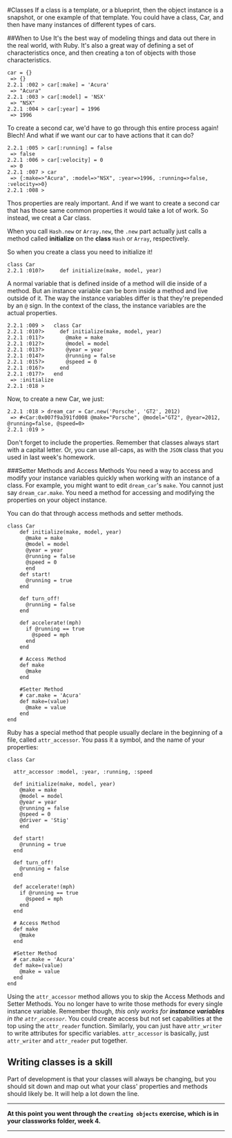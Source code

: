 #Classes
If a class is a template, or a blueprint, then the object instance is a snapshot, or one example of that template. You could have a class, Car, and then have many instances of different types of cars.

##When to Use
It's the best way of modeling things and data out there in the real world, with Ruby. It's also a great way of defining a set of characteristics once, and then creating a ton of objects with those characteristics.

```
car = {}
 => {} 
2.2.1 :002 > car[:make] = 'Acura'
 => "Acura" 
2.2.1 :003 > car[:model] = 'NSX'
 => "NSX" 
2.2.1 :004 > car[:year] = 1996
 => 1996 
 ```
 To create a second car, we'd have to go through this entire process again! Blech! And what if we want our car to have actions that it can do?

```
2.2.1 :005 > car[:running] = false
 => false 
2.2.1 :006 > car[:velocity] = 0
 => 0 
2.2.1 :007 > car
 => {:make=>"Acura", :model=>"NSX", :year=>1996, :running=>false, :velocity=>0} 
2.2.1 :008 > 
```
Thos properties are realy important. And if we want to create a second car that has those same common properties it would take a lot of work. So instead, we creat a Car class.

When you call `Hash.new` or `Array.new`, the `.new` part actually just calls a method called **initialize** on the **class** `Hash` or `Array`, respectively.

So when you create a class you need to initialize it!

```
class Car
2.2.1 :010?>     def initialize(make, model, year)
```
A normal variable that is defined inside of a method will die inside of a method. But an instance variable can be born inside a method and live outside of it. The way the instance variables differ is that they're prepended by an `@` sign. In the context of the class, the instance variables are the actual properties.

```
2.2.1 :009 >   class Car
2.2.1 :010?>     def initialize(make, model, year)
2.2.1 :011?>       @make = make
2.2.1 :012?>       @model = model
2.2.1 :013?>       @year = year
2.2.1 :014?>       @running = false
2.2.1 :015?>       @speed = 0
2.2.1 :016?>     end
2.2.1 :017?>   end
 => :initialize 
2.2.1 :018 > 
```
Now, to create a new Car, we just:

```
2.2.1 :018 > dream_car = Car.new('Porsche', 'GT2', 2012)
 => #<Car:0x007f9a391fd008 @make="Porsche", @model="GT2", @year=2012, @running=false, @speed=0> 
2.2.1 :019 > 
```
Don't forget to include the properties. Remember that classes always start with a capital letter. Or, you can use all-caps, as with the `JSON` class that you used in last week's homework.


###Setter Methods and Access Methods
You need a way to access and modify your instance variables quickly when working with an instance of a class. For example, you might want to edit `dream_car`'s `make`. You cannot just say `dream_car.make`. You need a method for accessing and modifying the properties on your object instance.

You can do that through access methods and setter methods.

```
class Car
    def initialize(make, model, year)
      @make = make
      @model = model
      @year = year
      @running = false
      @speed = 0
      end
    def start!
      @running = true
    end
    
    def turn_off!
      @running = false
    end
    
    def accelerate!(mph)
      if @running == true
        @speed = mph
      end
    end

    # Access Method
    def make
      @make
    end

    #Setter Method
    # car.make = 'Acura'
    def make=(value)
      @make = value
    end
end
```
Ruby has a special method that people usually declare in the beginning of a file, called `attr_accessor`. You pass it a symbol, and the name of your properties:

```
class Car

  attr_accessor :model, :year, :running, :speed

  def initialize(make, model, year)
    @make = make
    @model = model
    @year = year
    @running = false
    @speed = 0
    @driver = 'Stig'
    end
    
  def start!
    @running = true
  end
  
  def turn_off!
    @running = false
  end
  
  def accelerate!(mph)
    if @running == true
      @speed = mph
    end
  end

  # Access Method
  def make
    @make
  end

  #Setter Method
  # car.make = 'Acura'
  def make=(value)
    @make = value
  end
end
```
Using the `attr_accessor` method allows you to skip the Access Methods and Setter Methods. You no longer have to write those methods for every single instance variable. Remember though, *this only works for **instance variables** in the `attr_accessor`*. You could create access but not set capabilities at the top using the `attr_reader` function. Similarly, you can just have `attr_writer` to write attributes for specific variables. `attr_accessor` is basically, just `attr_writer` and `attr_reader` put together.

## Writing classes is a skill
Part of development is that your classes will always be changing, but you should sit down and map out what your class' properties and methods should likely be. It will help a lot down the line.

---
**At this point you went through the `creating objects` exercise, which is in your classworks folder, week 4.**

---


